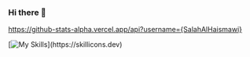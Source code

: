 ### Hi there 👋

https://github-stats-alpha.vercel.app/api?username={SalahAlHaismawi}


[![My Skills](https://skillicons.dev/icons?i=js,typescript,html,tailwind,nodejs,nextjs,react,angular,java,python,css,wasm,firebase,linux,)](https://skillicons.dev)
